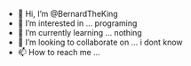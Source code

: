 - 👋 Hi, I’m @BernardTheKing
- 👀 I’m interested in ... programing
- 🌱 I’m currently learning ... nothing 
- 💞️ I’m looking to collaborate on ... i dont know
- 📫 How to reach me ...

<!---
BernardTheKing/BernardTheKing is a ✨ special ✨ repository because its `README.md` (this file) appears on your GitHub profile.
You can click the Preview link to take a look at your changes.
--->
